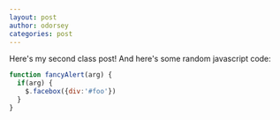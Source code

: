 ```yaml
---
layout: post
author: odorsey
categories: post
---
```


Here's my second class post! And here's some random javascript code: 

```javascript
function fancyAlert(arg) {
  if(arg) {
    $.facebox({div:'#foo'})
  }
}
```
